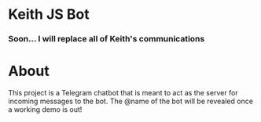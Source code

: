 # Keith JS Bot
### Soon... I will replace all of Keith's communications

# About
This project is a Telegram chatbot that is meant to act as the server for incoming messages to the bot. The @name of the bot will be revealed once a working demo is out!
